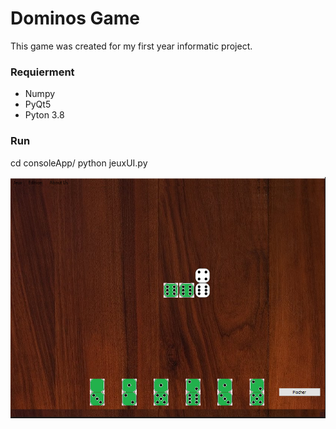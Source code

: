 # Dominos Game

This game was created for my first year informatic project. 

### Requierment
* Numpy
* PyQt5
* Pyton 3.8

### Run
cd consoleApp/
python jeuxUI.py

![Alt text](./GUI_dominos/jeu_.PNG "a title")